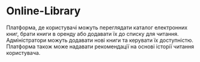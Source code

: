 # Online-Library
Платформа, де користувачі можуть переглядати каталог електронних книг, брати книги в оренду або додавати їх до списку для читання. Адміністратори можуть додавати нові книги та керувати їх доступністю. Платформа також може надавати рекомендації на основі історії читання користувача.
